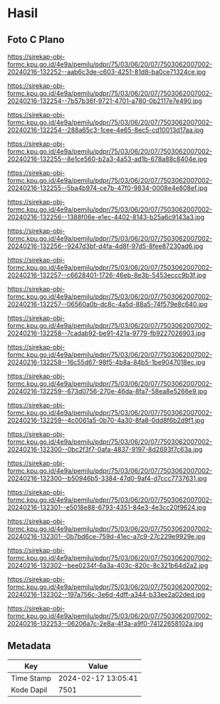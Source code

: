 # Hasil

## Foto C Plano

https://sirekap-obj-formc.kpu.go.id/4e9a/pemilu/pdpr/75/03/06/20/07/7503062007002-20240216-132252--aab6c3de-c603-4251-81d8-ba0ce71324ce.jpg

https://sirekap-obj-formc.kpu.go.id/4e9a/pemilu/pdpr/75/03/06/20/07/7503062007002-20240216-132254--7b57b36f-9721-4701-a780-0b2117e7e490.jpg

https://sirekap-obj-formc.kpu.go.id/4e9a/pemilu/pdpr/75/03/06/20/07/7503062007002-20240216-132254--288a65c3-1cee-4e65-8ec5-cd10013d17aa.jpg

https://sirekap-obj-formc.kpu.go.id/4e9a/pemilu/pdpr/75/03/06/20/07/7503062007002-20240216-132255--8e1ce560-b2a3-4a53-ad1b-678a88c8404e.jpg

https://sirekap-obj-formc.kpu.go.id/4e9a/pemilu/pdpr/75/03/06/20/07/7503062007002-20240216-132255--5ba4b974-ce7b-47f0-9834-0008e4e808ef.jpg

https://sirekap-obj-formc.kpu.go.id/4e9a/pemilu/pdpr/75/03/06/20/07/7503062007002-20240216-132256--1388f06e-e1ec-4402-8143-b25a6c9143a3.jpg

https://sirekap-obj-formc.kpu.go.id/4e9a/pemilu/pdpr/75/03/06/20/07/7503062007002-20240216-132256--9247d3bf-d4fa-4d8f-97d5-8fee87230ad6.jpg

https://sirekap-obj-formc.kpu.go.id/4e9a/pemilu/pdpr/75/03/06/20/07/7503062007002-20240216-132257--c6628401-1726-46eb-8e3b-5453eccc9b3f.jpg

https://sirekap-obj-formc.kpu.go.id/4e9a/pemilu/pdpr/75/03/06/20/07/7503062007002-20240216-132257--06560a0b-dc8c-4a5d-88a5-74f579e8c640.jpg

https://sirekap-obj-formc.kpu.go.id/4e9a/pemilu/pdpr/75/03/06/20/07/7503062007002-20240216-132258--7cadab92-be91-421a-9779-fb9227026903.jpg

https://sirekap-obj-formc.kpu.go.id/4e9a/pemilu/pdpr/75/03/06/20/07/7503062007002-20240216-132258--16c55d67-98f5-4b8a-84b5-1be9047018ec.jpg

https://sirekap-obj-formc.kpu.go.id/4e9a/pemilu/pdpr/75/03/06/20/07/7503062007002-20240216-132259--673d0756-270e-46da-8fa7-58ea8e5266e9.jpg

https://sirekap-obj-formc.kpu.go.id/4e9a/pemilu/pdpr/75/03/06/20/07/7503062007002-20240216-132259--4c0061a5-0b70-4a30-8fa8-0dd8f6b2d9f1.jpg

https://sirekap-obj-formc.kpu.go.id/4e9a/pemilu/pdpr/75/03/06/20/07/7503062007002-20240216-132300--0bc2f3f7-0afa-4837-9197-8d2693f7c63a.jpg

https://sirekap-obj-formc.kpu.go.id/4e9a/pemilu/pdpr/75/03/06/20/07/7503062007002-20240216-132300--b50946b5-3384-47d0-9af4-d7ccc7737631.jpg

https://sirekap-obj-formc.kpu.go.id/4e9a/pemilu/pdpr/75/03/06/20/07/7503062007002-20240216-132301--e5018e88-6793-4351-84e3-4e3cc20f9624.jpg

https://sirekap-obj-formc.kpu.go.id/4e9a/pemilu/pdpr/75/03/06/20/07/7503062007002-20240216-132301--0b7bd6ce-759d-41ec-a7c9-27c229e9929e.jpg

https://sirekap-obj-formc.kpu.go.id/4e9a/pemilu/pdpr/75/03/06/20/07/7503062007002-20240216-132302--bee0234f-6a3a-403c-820c-8c321b64d2a2.jpg

https://sirekap-obj-formc.kpu.go.id/4e9a/pemilu/pdpr/75/03/06/20/07/7503062007002-20240216-132302--197a756c-3e6d-4dff-a344-b33ee2a02ded.jpg

https://sirekap-obj-formc.kpu.go.id/4e9a/pemilu/pdpr/75/03/06/20/07/7503062007002-20240216-132253--06206a7c-2e8a-4f3a-a9f0-74122658102a.jpg


## Metadata

| Key        | Value               |
| ---------- | ------------------- |
| Time Stamp | 2024-02-17 13:05:41 |
| Kode Dapil | 7501                |



